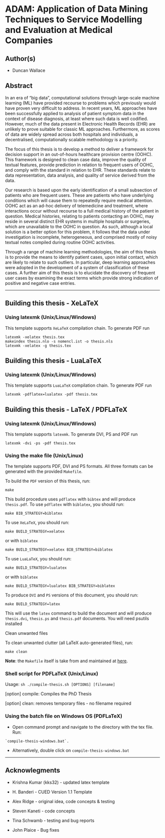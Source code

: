 ADAM: Application of Data
Mining Techniques
to Service Modelling and Evaluation at
Medical Companies
========================


## Author(s)
*   Duncan Wallace

## Abstract
 In an era of “big data”, computational solutions through large-scale machine learning (ML) have provided recourse to problems which previously would have proven very difficult to address. In recent years, ML approaches have been successfully applied to analysis of patient symptom data in the context of disease diagnosis, at least where such data is well codified. However, much of the data present in Electronic Health Records (EHR) are unlikely to prove suitable for classic ML approaches. Furthermore, as scores of data are widely spread across both hospitals and individuals, a decentralised, computationally scalable methodology is a priority.

The focus of this thesis is to develop a method to deliver a framework for decision support in an out-of-hours healthcare provision centre (OOHC). This framework is designed to clean case data, improve the quality of textual features, provide prediction in relation to frequent users of OOHC, and comply with the standard in relation to EHR. These standards relate to data representation, data analysis, and quality of service derived from the data.

Our research is based upon the early identification of a small subsection of patients who are frequent users. These are patients who have underlying conditions which will cause them to repeatedly require medical attention. OOHC act as an ad-hoc delivery of telemedicine and treatment, where interactions occur without recourse to a full medical history of the patient in question. Medical histories, relating to patients contacting an OOHC, may reside in several distinct EHR systems in multiple hospitals or surgeries, which are unavailable to the OOHC in question. As such, although a local solution is a better option for this problem, it follows that the data under investigation is incomplete, heterogeneous, and comprised mostly of noisy textual notes compiled during routine OOHC activities. 

Through a range of machine learning methodologies, the aim of this thesis is to provide the means to identify patient cases, upon initial contact, which are likely to relate to such outliers. In particular, deep learning approaches were adopted in the development of a system of classification of these cases. A further aim of this thesis is to elucidate the discovery of frequent user cases by examining the exact terms which provide strong indication of positive and negative case entries. 




--------------------------------------------------------------------------------

## Building this thesis - XeLaTeX

### Using latexmk (Unix/Linux/Windows)

This template supports `XeLaTeX` compilation chain. To generate  PDF run

    latexmk -xelatex thesis.tex
    makeindex thesis.nlo -s nomencl.ist -o thesis.nls
    latexmk -xelatex -g thesis.tex

## Building this thesis - LuaLaTeX

### Using latexmk (Unix/Linux/Windows)

This template supports `LuaLaTeX` compilation chain. To generate  PDF run

    latexmk -pdflatex=lualatex -pdf thesis.tex


## Building this thesis - LaTeX / PDFLaTeX

### Using latexmk (Unix/Linux/Windows)

This template supports `latexmk`. To generate DVI, PS and PDF run

    latexmk -dvi -ps -pdf thesis.tex



### Using the make file (Unix/Linux)

The template supports PDF, DVI and PS formats. All three formats can be generated
with the provided `Makefile`.

To build the `PDF` version of this thesis, run:

    make


This build procedure uses `pdflatex` with `bibtex` and will produce `thesis.pdf`.
To use `pdflatex` with `biblatex`, you should run:

    make BIB_STRATEGY=biblatex

To use `XeLaTeX`, you should run:

    make BUILD_STRATEGY=xelatex

or with `biblatex`

    make BUILD_STRATEGY=xelatex BIB_STRATEGY=biblatex

To use `LuaLaTeX`, you should run:

    make BUILD_STRATEGY=lualatex

or with `biblatex`

    make BUILD_STRATEGY=lualatex BIB_STRATEGY=biblatex


To produce `DVI` and `PS` versions of this document, you should run:


    make BUILD_STRATEGY=latex

This will use the `latex` command to build the document and will produce
`thesis.dvi`, `thesis.ps` and `thesis.pdf` documents. You will need psutils installed

Clean unwanted files

To clean unwanted clutter (all LaTeX auto-generated files), run:

    make clean

__Note__: the `Makefile` itself is take from and maintained at
[here](http://code.google.com/p/latex-makefile/).

### Shell script for PDFLaTeX (Unix/Linux)

Usage: `sh ./compile-thesis.sh [OPTIONS] [filename]`

[option]  compile: Compiles the PhD Thesis

[option]  clean: removes temporary files - no filename required

### Using the batch file on Windows OS (PDFLaTeX)

*    Open command prompt and navigate to the directory with the tex file. Run:

    `compile-thesis-windows.bat`.

*    Alternatively, double click on `compile-thesis-windows.bat`



--------------------------------------------------------------------------------



## Acknowlegments

*  Krishna Kumar (kks32) - updated latex template

*  H. Banderi -  CUED Version 1.1 Template

*   Alex Ridge - original idea, code concepts & testing

*   Steven Kaneti - code concepts

*   Tina Schwamb - testing and bug reports

*   John Plaice - Bug fixes
